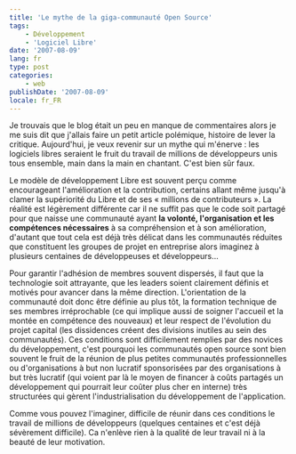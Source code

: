 ```yaml
---
title: 'Le mythe de la giga-communauté Open Source'
tags:
    - Développement
    - 'Logiciel Libre'
date: '2007-08-09'
lang: fr
type: post
categories:
    - web
publishDate: '2007-08-09'
locale: fr_FR
---
```


Je trouvais que le blog était un peu en manque de commentaires alors je me suis dit que j'allais faire un petit article polémique, histoire de lever la critique. Aujourd'hui, je veux revenir sur un mythe qui m'énerve&nbsp;: les logiciels libres seraient le fruit du travail de millions de développeurs unis tous ensemble, main dans la main en chantant. C'est bien sûr faux.

Le modèle de développement Libre est souvent perçu comme encourageant l'amélioration et la contribution, certains allant même jusqu'à clamer la supériorité du Libre et de ses « millions de contributeurs ». La réalité est légèrement différente car il ne suffit pas que le code soit partagé pour que naisse une communauté ayant **la volonté, l'organisation et les compétences nécessaires** à sa compréhension et à son amélioration, d'autant que tout cela est déjà très délicat dans les communautés réduites que constituent les groupes de projet en entreprise alors imaginez à plusieurs centaines de développeuses et développeurs…

Pour garantir l'adhésion de membres souvent dispersés, il faut que la technologie soit attrayante, que les leaders soient clairement définis et motivés pour avancer dans la même direction. L'orientation de la communauté doit donc être définie au plus tôt, la formation technique de ses membres irréprochable (ce qui implique aussi de soigner l'accueil et la montée en compétence des nouveaux) et leur respect de l'évolution du projet capital (les dissidences créent des divisions inutiles au sein des communautés). Ces conditions sont difficilement remplies par des novices du développement, c'est pourquoi les communautés open source sont bien souvent le fruit de la réunion de plus petites communautés professionnelles ou d'organisations à but non lucratif sponsorisées par des organisations à but très lucratif (qui voient par là le moyen de financer à co&ucirc;ts partagés un développement qui pourrait leur co&ucirc;ter plus cher en interne) très structurées qui gèrent l'industrialisation du développement de l'application.

Comme vous pouvez l'imaginer, difficile de réunir dans ces conditions le travail de millions de développeurs (quelques centaines et c'est déjà sévèrement difficile). Ca n'enlève rien à la qualité de leur travail ni à la beauté de leur motivation.
